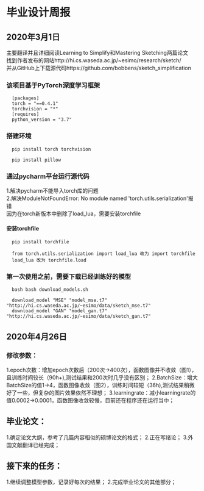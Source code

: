 # 毕业设计周报
## 2020年3月1日
主要翻译并且详细阅读Learning to Simplify和Mastering Sketching两篇论文<br>
找到作者发布的网站http://hi.cs.waseda.ac.jp/~esimo/research/sketch/<br>
并从GitHub上下载源代码https://github.com/bobbens/sketch_simplification
### 该项目基于PyTorch深度学习框架
```
  [packages]
  torch = "==0.4.1"
  torchvision = "*"
  [requires]
  python_version = "3.7"
```
### 搭建环境
```
  pip install torch torchvision
```
```
  pip install pillow
```
### 通过pycharm平台运行源代码
  1.解决pycharm不能导入torch库的问题<br>
  2.解决ModuleNotFoundError: No module named 'torch.utils.serialization'报错<br>
    因为在torch新版本中删除了load_lua，需要安装torchfile
  #### 安装torchfile
```
  pip install torchfile
```
```
  from torch.utils.serialization import load_lua 改为 import torchfile
  load_lua 改为 torchfile.load
```
### 第一次使用之前，需要下载已经训练好的模型
```
  bash bash download_models.sh
```
```
  download_model "MSE" "model_mse.t7" "http://hi.cs.waseda.ac.jp/~esimo/data/sketch_mse.t7"
  download_model "GAN" "model_gan.t7" "http://hi.cs.waseda.ac.jp/~esimo/data/sketch_gan.t7"
```


## 2020年4月26日
### 修改参数：
1.epoch次数：增加epoch次数后（200次->400次），函数图像并不收敛（图1），且训练时间较长（90h+),测试结果和200次时几乎没有区别；
2.BatchSize：增大BatchSize的值1->4，函数图像收敛（图2），训练时间较短（36h),测试结果稍微好了一些，但复杂的图片效果依然不理想；
3.learningrate：减小learningrate的值0.0002->0.0001，函数图像收敛较慢，目前还在程序还在运行当中；
## 毕业论文：
1.确定论文大纲，参考了几篇内容相似的硕博论文的格式；
2.正在写绪论；
3.外国文献翻译已经完成；
## 接下来的任务：
1.继续调整模型参数，记录好每次的结果；
2.完成毕业论文的其他部分；


